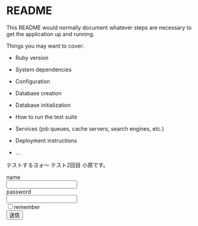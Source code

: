 # README

This README would normally document whatever steps are necessary to get the
application up and running.

Things you may want to cover:

* Ruby version

* System dependencies

* Configuration

* Database creation

* Database initialization

* How to run the test suite

* Services (job queues, cache servers, search engines, etc.)

* Deployment instructions

* ...

テストするヨォ〜
テスト2回目
小原です。

<div class="container">
    <form class="form-horizontal">
        <div class="form-group">
            <label class="control-label col-xs-2">name</label>
            <div class="col-xs-5">
                <input type="text" name="name" class="form-control">
            </div>
        </div>
        <div class="form-group">
            <label class="control-label col-xs-2">password</label>
            <div class="col-xs-5">
                <input type="text" name="password" class="form-control">
            </div>
        </div>
        <div class="form-group">
            <div class="col-xs-offset-2 col-xs-10">
                <div class="checkbox">
                    <label>
                        <input type="checkbox">remember
                    </label>
                </div>
            </div>
        </div>
        <div class="form-group">
            <div class="col-xs-offset-2 col-xs-10">
                <button type="submit" class="btn btn-default">送信</button>
            </div>
        </div>
    </form>
</div>